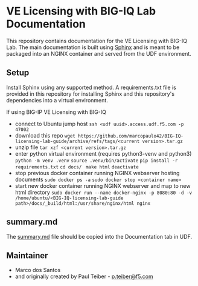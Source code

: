 # VE Licensing with BIG-IQ Lab Documentation

This repository contains documentation for the VE Licensing with BIG-IQ Lab. The main documentation is built using
[Sphinx](https://www.sphinx-doc.org/en/master/index.html) and is meant to be packaged into an NGINX container
and served from the UDF environment.

## Setup

Install Sphinx using any supported method. A requirements.txt file is provided in this repository for installing
Sphinx and this repository's dependencies into a virtual environment.

If using BIG-IP VE Licensing with BIG-IQ
 - connect to Ubuntu jump host
   `ssh <udf uuid>.access.udf.f5.com -p 47002`
 - download this repo
   `wget https://github.com/marcopaulo42/BIG-IQ-licensing-lab-guide/archive/refs/tags/<current version>.tar.gz`
 - unzip file
   `tar xzf <current version>.tar.gz`
 - enter python virtual environment (requires python3-venv and python3)
   `python -m venv .venv`
   `source .venv/bin/activate`
   `pip install -r requirements.txt`
   `cd docs/`
  ` make html`
   `deactivate`
 - stop previous docker container running NGINX webserver hosting documents
   `sudo docker ps -a`
   `sudo docker stop <container name>`
 - start new docker container running NGINX webserver and map to new html directory
   `sudo docker run --name docker-nginx -p 8080:80 -d -v /home/ubuntu/<BIG-IQ-licensing-lab-guide path>/docs/_build/html:/usr/share/nginx/html nginx`

## summary.md

The [summary.md](summary.md) file should be copied into the Documentation tab in UDF.

## Maintainer

* Marco dos Santos
* and originally created by Paul Teiber - <p.teiber@f5.com>
